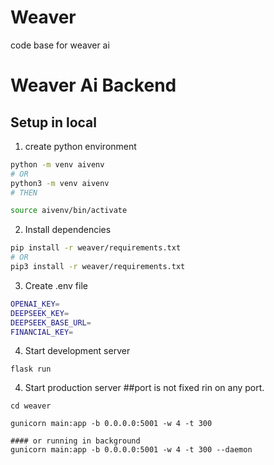 # Weaver

code base for weaver ai

# Weaver Ai Backend

## Setup in local

1. create python environment

```bash
python -m venv aivenv
# OR
python3 -m venv aivenv
# THEN

source aivenv/bin/activate

```

2. Install dependencies

```bash
pip install -r weaver/requirements.txt
# OR
pip3 install -r weaver/requirements.txt
```

3. Create .env file

```bash
OPENAI_KEY=
DEEPSEEK_KEY=
DEEPSEEK_BASE_URL=
FINANCIAL_KEY=

```

4. Start development server

```
flask run
```

4. Start production server  ##port is not fixed rin on any port.

```
cd weaver

gunicorn main:app -b 0.0.0.0:5001 -w 4 -t 300

#### or running in background
gunicorn main:app -b 0.0.0.0:5001 -w 4 -t 300 --daemon

```
